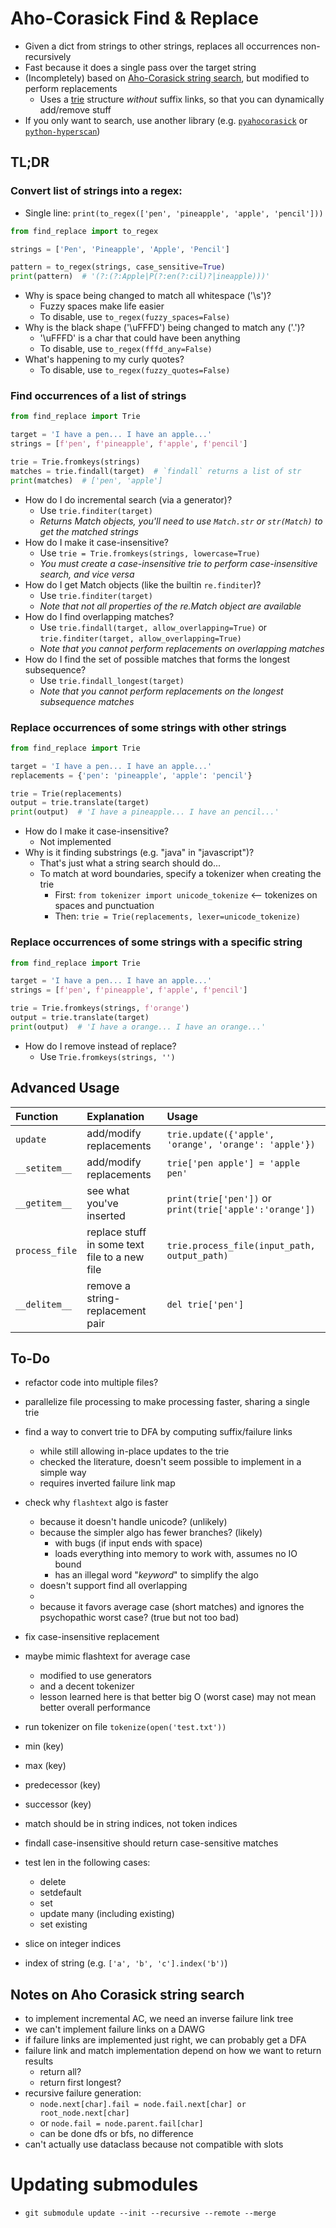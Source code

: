 ﻿#   Aho-Corasick Find & Replace
-   Given a dict from strings to other strings, replaces all occurrences non-recursively
-   Fast because it does a single pass over the target string
-   (Incompletely) based on [Aho-Corasick string search](https://en.wikipedia.org/wiki/Aho–Corasick_algorithm), 
    but modified to perform replacements
    -   Uses a [trie](https://en.wikipedia.org/wiki/Trie) structure *without* suffix links, 
        so that you can dynamically add/remove stuff
-   If you only want to search, use another library (e.g. [`pyahocorasick`](https://pypi.org/project/pyahocorasick/) or [`python-hyperscan`](https://pypi.org/project/hyperscan/))


##  TL;DR

### Convert list of strings into a regex:
-   Single line: `print(to_regex(['pen', 'pineapple', 'apple', 'pencil']))`
```python
from find_replace import to_regex

strings = ['Pen', 'Pineapple', 'Apple', 'Pencil']

pattern = to_regex(strings, case_sensitive=True)
print(pattern)  # '(?:(?:Apple|P(?:en(?:cil)?|ineapple)))'
```
-   Why is space being changed to match all whitespace ('\s')?
    -   Fuzzy spaces make life easier
    -   To disable, use `to_regex(fuzzy_spaces=False)`
-   Why is the black shape ('\uFFFD') being changed to match any ('.')?
    -   '\uFFFD' is a char that could have been anything
    -   To disable, use `to_regex(fffd_any=False)`
-   What's happening to my curly quotes?
    -   To disable, use `to_regex(fuzzy_quotes=False)`

### Find occurrences of a list of strings
```python
from find_replace import Trie

target = 'I have a pen... I have an apple...'
strings = [f'pen', f'pineapple', f'apple', f'pencil']

trie = Trie.fromkeys(strings)
matches = trie.findall(target)  # `findall` returns a list of str
print(matches)  # ['pen', 'apple']
```
-   How do I do incremental search (via a generator)?
    -   Use `trie.finditer(target)`
    -   *Returns Match objects, you'll need to use `Match.str` or `str(Match)` to get the matched strings*
-   How do I make it case-insensitive?
    -   Use `trie = Trie.fromkeys(strings, lowercase=True)`
    -   *You must create a case-insensitive trie to perform case-insensitive search, and vice versa* 
-   How do I get Match objects (like the builtin `re.finditer`)?
    -   Use `trie.finditer(target)`
    -   *Note that not all properties of the re.Match object are available* 
-   How do I find overlapping matches?
    -   Use `trie.findall(target, allow_overlapping=True)` or `trie.finditer(target, allow_overlapping=True)`
    -   *Note that you cannot perform replacements on overlapping matches*
-   How do I find the set of possible matches that forms the longest subsequence?
    -   Use `trie.findall_longest(target)`
    -   *Note that you cannot perform replacements on the longest subsequence matches*

### Replace occurrences of some strings with other strings
```python
from find_replace import Trie

target = 'I have a pen... I have an apple...'
replacements = {'pen': 'pineapple', 'apple': 'pencil'}

trie = Trie(replacements)
output = trie.translate(target)
print(output)  # 'I have a pineapple... I have an pencil...'
```
-   How do I make it case-insensitive?
    -   Not implemented
-   Why is it finding substrings (e.g. "java" in "javascript")?
    -   That's just what a string search should do...
    -   To match at word boundaries, specify a tokenizer when creating the trie
        -   First: `from tokenizer import unicode_tokenize` <-- tokenizes on spaces and punctuation
        -   Then: `trie = Trie(replacements, lexer=unicode_tokenize)`

### Replace occurrences of some strings with a specific string
```python
from find_replace import Trie

target = 'I have a pen... I have an apple...'
strings = [f'pen', f'pineapple', f'apple', f'pencil']

trie = Trie.fromkeys(strings, f'orange')
output = trie.translate(target)
print(output)  # 'I have a orange... I have an orange...'
```
-   How do I remove instead of replace?
    -   Use `Trie.fromkeys(strings, '')`

##  Advanced Usage

| Function       | Explanation                                   | Usage                                                   |
|:---------------|:----------------------------------------------|:--------------------------------------------------------|
| `update`       | add/modify replacements                       | `trie.update({'apple', 'orange', 'orange': 'apple'})`   |
| `__setitem__`  | add/modify replacements                       | `trie['pen apple'] = 'apple pen'`                       |
| `__getitem__`  | see what you've inserted                      | `print(trie['pen'])` or `print(trie['apple':'orange'])` |
| `process_file` | replace stuff in some text file to a new file | `trie.process_file(input_path, output_path)`            |
| `__delitem__`  | remove a string-replacement pair              | `del trie['pen']`                                       |


##  To-Do
-   refactor code into multiple files?
-   parallelize file processing to make processing faster, sharing a single trie

-   find a way to convert trie to DFA by computing suffix/failure links
    -   while still allowing in-place updates to the trie
    -   checked the literature, doesn't seem possible to implement in a simple way
    -   requires inverted failure link map

-   check why `flashtext` algo is faster
    -   because it doesn't handle unicode? (unlikely)
    -   because the simpler algo has fewer branches? (likely)
        -   with bugs (if input ends with space)
        -   loads everything into memory to work with, assumes no IO bound
        -   has an illegal word "_keyword_" to simplify the algo
    -   doesn't support find all overlapping
    - 
    -   because it favors average case (short matches) and ignores the psychopathic worst case? (true but not too bad)

-   fix case-insensitive replacement
-   maybe mimic flashtext for average case
    -   modified to use generators
    -   and a decent tokenizer
    -   lesson learned here is that better big O (worst case) may not mean better overall performance

-   run tokenizer on file `tokenize(open('test.txt'))`
-   min (key)
-   max (key)
-   predecessor (key)
-   successor (key)
-   match should be in string indices, not token indices
-   findall case-insensitive should return case-sensitive matches
-   test len in the following cases:
    -   delete
    -   setdefault
    -   set
    -   update many (including existing)
    -   set existing
-   slice on integer indices
-   index of string (e.g. `['a', 'b', 'c'].index('b')`)

##  Notes on Aho Corasick string search
-   to implement incremental AC, we need an inverse failure link tree
-   we can't implement failure links on a DAWG
-   if failure links are implemented just right, we can probably get a DFA
-   failure link and match implementation depend on how we want to return results
    -   return all?
    -   return first longest?
-   recursive failure generation:
    -   `node.next[char].fail = node.fail.next[char] or root_node.next[char]`
    -   or `node.fail = node.parent.fail[char]`
    -   can be done dfs or bfs, no difference
-   can't actually use dataclass because not compatible with slots

#   Updating submodules
-   `git submodule update --init --recursive --remote --merge`
